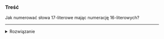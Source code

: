 ### Treść
Jak numerować słowa 17-literowe mając numerację 16-literowych?

------
<details><summary>Rozwiązanie</summary>
<p>
    
Numerujemy z nakładaniem. 

Dokładniej, mając `x_1, x_2, ..., x_k` 16-literowe numeracje, tworzymy pary `<x_1, x_2>, <x_2, x_3>, ..., <x_{k-1}, x_k>`.

Załóżmy, że tekst który chcemy opisać to `S = a1a2...an`, gdzie `ai` to i-ty znak napisu S

Numeracje `x_1` i `x_2` opisują nastepujące podsłowa `x_1 = a1a2...a16` oraz `x_2 = a2a3...a17`

Możemy zauważyć, że teksty numerowane przez `x_1` i `x_2` mają wspólne 15 elementów. Unikalny element `x_1` to `a1` a `x_2` to `a17`.

Wtedy para z = `<x_1, x_2>` wskazuje na tekst numerowany przez `x_1` oraz unikalną literę z `x_2`(lub równoważnie unikalnej literze `x_1` oraz tekstowi `x_2`).
